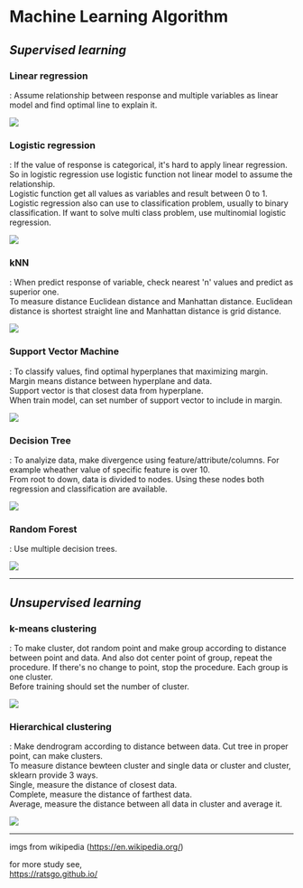 # **Machine Learning Algorithm**
## *Supervised learning*
### Linear regression
: Assume relationship between response and multiple variables as linear model and find optimal line to explain it.  

![](LR.png)

### Logistic regression
: If the value of response is categorical, it's hard to apply linear regression. So in logistic regression use logistic function not linear model to assume the relationship.   
Logistic function get all values as variables and result between 0 to 1.    
Logistic regression also can use to classification problem, usually to binary classification. If want to solve multi class problem, use multinomial logistic regression.  

![](LoR.png)

### kNN
: When predict response of variable, check nearest 'n' values and predict as superior one.  
To measure distance Euclidean distance and Manhattan distance. Euclidean distance is shortest straight line and Manhattan distance is grid distance.    

![](kNN.png)

### Support Vector Machine
: To classify values, find optimal hyperplanes that maximizing margin. Margin means distance between hyperplane and data.   
Support vector is that closest data from hyperplane.     
When train model, can set number of support vector to include in margin.    

![](SVM.png)

### Decision Tree
: To analyize data, make divergence using feature/attribute/columns. For example wheather value of specific feature is over 10.  
From root to down, data is divided to nodes. Using these nodes both regression and classification are available.     

![](DT.jpg)

### Random Forest
: Use multiple decision trees.  

![](RF.png)

---
## *Unsupervised learning*
### k-means clustering
: To make cluster, dot random point and make group according to distance between point and data. And also dot center point of group, repeat the procedure. If there's no change to point, stop the procedure. Each group is one cluster.   
Before training should set the number of cluster.

![](kMeans.png)

### Hierarchical clustering
: Make dendrogram according to distance between data. Cut tree in proper point, can make clusters.  
To measure distance bewteen cluster and single data or cluster and cluster, sklearn provide 3 ways.    
Single, measure the distance of closest data.   
Complete, measure the distance of farthest data.    
Average, measure the distance between all data in cluster and average it.   

![](Hierarchical.png)

---
imgs from wikipedia (https://en.wikipedia.org/)

for more study see,     
https://ratsgo.github.io/